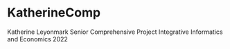 # KatherineComp
Katherine Leyonmark Senior Comprehensive Project Integrative Informatics and Economics 2022
